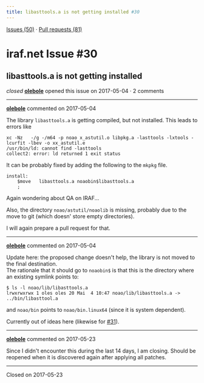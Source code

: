 ```yaml
---
title: libasttools.a is not getting installed #30
---
```


[Issues (50)](https://iraf-community.github.io/iraf-v216/issues) · [Pull requests (81)](https://iraf-community.github.io/iraf-v216/issues/pulls)

# iraf.net Issue #30
## libasttools.a is not getting installed
*closed* **[olebole](https://github.com/olebole)** opened this issue on 2017-05-04 · 2 comments

- - - -

**[olebole](https://github.com/olebole)** commented on 2017-05-04

The library `libasttools.a` is getting compiled, but not installed. This leads to errors like  
```  
xc -Nz   -/g -/m64 -p noao x_astutil.o libpkg.a -lasttools -lxtools -lcurfit -lbev -o xx_astutil.e  
/usr/bin/ld: cannot find -lasttools  
collect2: error: ld returned 1 exit status  
```  
It can be probably fixed by adding the following to the `mkpkg` file.  
```  
install:  
	$move	libasttools.a noaobin$libasttools.a  
	;  
```  
Again wondering about QA on IRAF...   
  
Also, the directory `noao/astutil/noaolib` is missing, probably due to the move to git (which doesn' store empty directories).  
  
I will again prepare a pull request for that.
- - - -

**[olebole](https://github.com/olebole)** commented on 2017-05-04

Update here: the proposed change doesn't help, the library is not moved to the final destination.  
The rationale that it should go to `noaobin$` is that this is the directory where an existing symlink points to:  
```  
$ ls -l noao/lib/libasttools.a  
lrwxrwxrwx 1 oles oles 20 Mai  4 10:47 noao/lib/libasttools.a -> ../bin/libasttool.a  
```  
and `noao/bin` points to `noao/bin.linux64` (since it is system dependent).  
  
Currently out of ideas here (likewise for [#31](https://iraf-community.github.io/iraf-v216/issues/31)).
- - - -

**[olebole](https://github.com/olebole)** commented on 2017-05-23

Since I didn't encounter this during the last 14 days, I am closing. Should be reopened when it is discovered again after applying all patches.

- - - -

Closed on 2017-05-23
